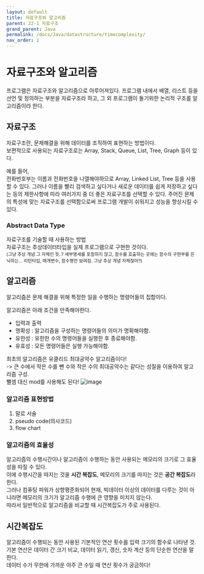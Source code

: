 ```yaml
---
layout: default
title: 자료구조와 알고리즘
parent: 22-1 자료구조
grand_parent: Java
permalink: /docs/Java/datastructure/timecomplexity/
nav_order: 1
---
```


# 자료구조와 알고리즘

프로그램은 자료구조와 알고리즘으로 아루어져있다. 프로그램 내에서 배열, 리스트 등을 선언 및 정의하는 부분을 자료구조라 하고, 그 외 프로그램이 돌기위한 논리적 구조를 알고리즘이라 한다.

## 자료구조

자료구조란, 문제해결을 위해 데이터를 조직하여 표현하는 방법이다.<br>
보편적으로 사용되는 자료구조로는 Array, Stack, Queue, List, Tree, Graph 등이 있다.

예를 들어,<br>
전화번호부는 이름과 전화번호을 나열해야하므로 Array, Linked List, Tree 등을 사용할 수 있다.
그러나 이름을 빨리 검색하고 싶다거나 새로운 데이터를 쉽게 저장하고 싶다는 등의 제한사항에 따라 여러가지 중 더 좋은 자료구조를 선택할 수 있다.
주어진 문제의 특성에 맞는 자료구조를 선택함으로써 프로그램 개발이 쉬워지고 성능을 향상시킬 수 있다.

### Abstract Data Type

자료구조를 기술할 때 사용하는 방법<br>
자료구조는 추상데이터타입을 실제 프로그램으로 구현한 것이다.<br>
<small>(그냥 추상 개념 그 자체인 듯..? 세부명세를 포함하지 않고, 함수를 호출하는 곳에는 함수의 구현부를 은닉하는... 리턴타입, 매개변수, 함수명만 보여짐. 그냥 추상 개념 자체잖아?)</small>

## 알고리즘

알고리즘은 문제 해결을 위해 특정한 일을 수행하는 명령어들의 집합이다.<br>

알고리즘은 아래 조건을 만족해야한다.<br>
- 입력과 출력
- 명확성 : 알고리즘을 구성하는 명령어들의 의미가 명확해야함.
- 유한성 : 유한한 수의 명령어들을 실행한 후 종료해야함.
- 유효성 : 모든 명령어들은 실행 가능해야함.

최초의 알고리즘은 유클리드 최대공약수 알고리즘이다!<br>
-> 큰 수에서 작은 수를 뺀 수와 작은 수의 최대공약수는 같다는 성질을 이용하여 알고리즘 구성.<br>
뺄셈 대신 mod를 사용해도 된다!
![image](https://user-images.githubusercontent.com/57765638/163717741-8cad83d5-95dc-4182-9763-f4d7c2c849a9.png)

### 알고리즘 표현방법

1. 말로 서술
2. pseudo code(의사코드)
3. flow chart

### 알고리즘의 효율성

알고리즘의 수행시간이나 알고리즘이 수행하는 동안 사용되는 메모리의 크기로 그 효율성을 따질 수 있다.<br>
이에 수행시간을 따지는 것을 **시간 복잡도**, 메모리의 크기를 따지는 것은 **공간 복잡도**라 한다.<br>
그러나 컴퓨팅 파워가 상향평준화되어 현재, 빅데이터 이상의 데이터를 다루는 것이 아니라면 메모리의 크기가 알고리즘 수행에 큰 영향을 미치지 않는다.<br>
따라서 일반적으로 알고리즘을 비교할 때 시간복잡도가 주로 사용된다.

## 시간복잡도

알고리즘이 수행되는 동안 사용된 기본적인 연산 횟수를 입력 크기의 함수로 나타낸 것.<br>
기본 연산은 데이터 간 크기 비교, 데이터 읽기, 갱신, 숫자 계산 등의 단순한 연산을 말한다.<br>
데이터 수가 무한에 가까운 아주 큰 수일 때 연산 횟수가 궁금하다!

